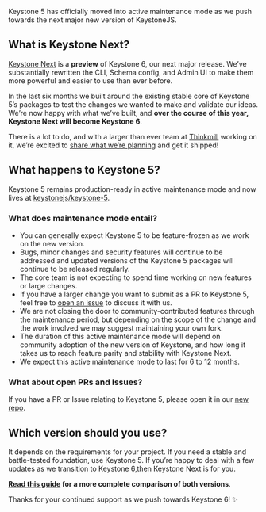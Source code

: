 <!--[meta]
section: blog
title: Introducing Keystone Next
date: 2021-03-31
author: The Keystone Team
order: 0.3
[meta]-->

Keystone 5 has officially moved into active maintenance mode as we push towards the next major new version of KeystoneJS.

## What is Keystone Next?

[Keystone Next](https://next.keystonejs.com) is a **preview** of Keystone 6, our next major release. We’ve substantially rewritten the CLI, Schema config, and Admin UI to make them more powerful and easier to use than ever before.

In the last six months we built around the existing stable core of Keystone 5’s packages to test the changes we wanted to make and validate our ideas. We’re now happy with what we’ve built, and **over the course of this year, Keystone Next will become Keystone 6**.

There is a lot to do, and with a larger than ever team at [Thinkmill](https://thinkmill.com.au) working on it, we’re excited to [share what we’re planning](https://next.keystonejs.com/roadmap) and get it shipped!

## What happens to Keystone 5?

Keystone 5 remains production-ready in active maintenance mode and now lives at [keystonejs/keystone-5](https://github.com/keystonejs/keystone-5).

### What does maintenance mode entail?

- You can generally expect Keystone 5 to be feature-frozen as we work on the new version.
- Bugs, minor changes and security features will continue to be addressed and updated versions of the Keystone 5 packages will continue to be released regularly.
- The core team is not expecting to spend time working on new features or large changes.
- If you have a larger change you want to submit as a PR to Keystone 5, feel free to [open an issue](https://github.com/keystonejs/keystone-5/issues/new) to discuss it with us.
- We are not closing the door to community-contributed features through the maintenance period, but depending on the scope of the change and the work involved we may suggest maintaining your own fork.
- The duration of this active maintenance mode will depend on community adoption of the new version of Keystone, and how long it takes us to reach feature parity and stability with Keystone Next.
- We expect this active maintenance mode to last for 6 to 12 months.

### What about open PRs and Issues?

If you have a PR or Issue relating to Keystone 5, please open it in our [new repo](https://github.com/keystonejs/keystone-5).

## Which version should you use?

It depends on the requirements for your project. If you need a stable and battle-tested foundation, use Keystone 5. If you’re happy to deal with a few updates as we transition to Keystone 6,then Keystone Next is for you.

**[Read this guide](https://next.keystonejs.com/guides/keystone-5-vs-keystone-next) for a more complete comparison of both versions**.

Thanks for your continued support as we push towards Keystone 6! ✨
